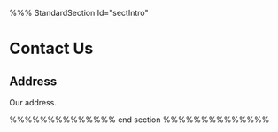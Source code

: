 %%% StandardSection Id="sectIntro"

# Contact Us

## Address

Our address.

%%%%%%%%%%%%%% end section %%%%%%%%%%%%%%